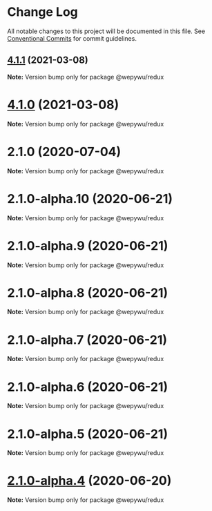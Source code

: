 # Change Log

All notable changes to this project will be documented in this file.
See [Conventional Commits](https://conventionalcommits.org) for commit guidelines.

## [4.1.1](https://github.com/zhangli344236745/wepy/compare/v4.1.0...v4.1.1) (2021-03-08)

**Note:** Version bump only for package @wepywu/redux





# [4.1.0](https://github.com/zhangli344236745/wepy/compare/v2.1.0...v4.1.0) (2021-03-08)

**Note:** Version bump only for package @wepywu/redux






# 2.1.0 (2020-07-04)

**Note:** Version bump only for package @wepywu/redux





# 2.1.0-alpha.10 (2020-06-21)

**Note:** Version bump only for package @wepywu/redux





# 2.1.0-alpha.9 (2020-06-21)

**Note:** Version bump only for package @wepywu/redux





# 2.1.0-alpha.8 (2020-06-21)

**Note:** Version bump only for package @wepywu/redux





# 2.1.0-alpha.7 (2020-06-21)

**Note:** Version bump only for package @wepywu/redux





# 2.1.0-alpha.6 (2020-06-21)

**Note:** Version bump only for package @wepywu/redux





# 2.1.0-alpha.5 (2020-06-21)

**Note:** Version bump only for package @wepywu/redux





# [2.1.0-alpha.4](https://github.com/zhangli344236745/wepy/compare/v2.1.0-alpha.2...v2.1.0-alpha.4) (2020-06-20)

**Note:** Version bump only for package @wepywu/redux
